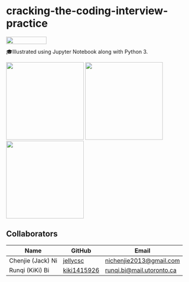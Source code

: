 # cracking-the-coding-interview-practice

<img align="left" src="https://raw.githubusercontent.com/jupyter/design/master/logos/Badges/nbviewer_badge.png" 
      width="109" height="20"><br>

🎓Illustrated using Jupyter Notebook along with Python 3.

<p float="left">
  <img src="https://user-images.githubusercontent.com/25379724/56854023-c99c7780-68fd-11e9-81c6-6b7e2a7b2526.png" height="210" />
  <img src="https://user-images.githubusercontent.com/25379724/56853998-7aeedd80-68fd-11e9-901e-b772894d8e30.jpg" height="210" /> 
  <img src="https://user-images.githubusercontent.com/25379724/56853996-76c2c000-68fd-11e9-9cbc-f18defc96cc6.png" height="210" />
</p>

## Collaborators

| Name                    | GitHub                                     | Email
| ----------------------- | ------------------------------------------ | -------------------------
| Chenjie (Jack) Ni       | [jellycsc](https://github.com/jellycsc)    | nichenjie2013@gmail.com
| Runqi (KiKi) Bi         | [kiki1415926](https://github.com/kiki1415926)    | runqi.bi@mail.utoronto.ca
